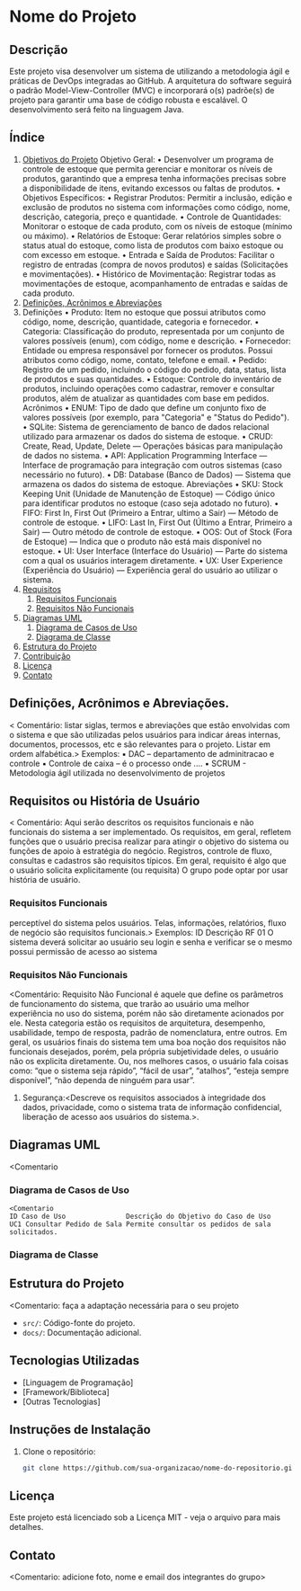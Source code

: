 
# Nome do Projeto

## Descrição

Este projeto visa desenvolver um sistema de <descrever> utilizando a metodologia ágil e práticas de DevOps integradas ao GitHub. A arquitetura do software seguirá o padrão Model-View-Controller (MVC) e incorporará o(s) padrõe(s) de projeto  <descrever> para garantir uma base de código robusta e escalável. O desenvolvimento será feito na linguagem Java.

## Índice

1. [Objetivos do Projeto](#objetivo) 
Objetivo Geral:
    • Desenvolver um programa de controle de estoque que permita gerenciar e monitorar os níveis de produtos, garantindo que a empresa tenha informações precisas sobre a disponibilidade de itens, evitando excessos ou faltas de produtos.
    • Objetivos Específicos:
    • Registrar Produtos: Permitir a inclusão, edição e exclusão de produtos no sistema com informações como código, nome, descrição, categoria, preço e quantidade.
    • Controle de Quantidades: Monitorar o estoque de cada produto, com os níveis de estoque (mínimo ou máximo).
    • Relatórios de Estoque: Gerar relatórios simples sobre o status atual do estoque, como lista de produtos com baixo estoque ou com excesso em estoque.
    • Entrada e Saída de Produtos: Facilitar o registro de entradas (compra de novos produtos) e saídas (Solicitações e movimentações).
    • Histórico de Movimentação: Registrar todas as movimentações de estoque,  acompanhamento de entradas e saídas de cada produto.
3. [Definições, Acrônimos e Abreviações](#definição)
4. Definições
    • Produto: Item no estoque que possui atributos como código, nome, descrição, quantidade, categoria e fornecedor.
    • Categoria: Classificação do produto, representada por um conjunto de valores possíveis (enum), com código, nome e descrição.
    • Fornecedor: Entidade ou empresa responsável por fornecer os produtos. Possui atributos como código, nome, contato, telefone e email.
    • Pedido: Registro de um pedido, incluindo o código do pedido, data, status, lista de produtos e suas quantidades.
    • Estoque: Controle do inventário de produtos, incluindo operações como cadastrar, remover e consultar produtos, além de atualizar as quantidades com base em pedidos.
Acrônimos
    • ENUM: Tipo de dado que define um conjunto fixo de valores possíveis (por exemplo, para "Categoria" e "Status do Pedido").
    • SQLite: Sistema de gerenciamento de banco de dados relacional utilizado para armazenar os dados do sistema de estoque.
    • CRUD: Create, Read, Update, Delete — Operações básicas para manipulação de dados no sistema.
    • API: Application Programming Interface — Interface de programação para integração com outros sistemas (caso necessário no futuro).
    • DB: Database (Banco de Dados) — Sistema que armazena os dados do sistema de estoque.
Abreviações
    • SKU: Stock Keeping Unit (Unidade de Manutenção de Estoque) — Código único para identificar produtos no estoque (caso seja adotado no futuro).
    • FIFO: First In, First Out (Primeiro a Entrar, ultimo a Sair) — Método de controle de estoque.
    • LIFO: Last In, First Out (Último a Entrar, Primeiro a Sair) — Outro método de controle de estoque.
    • OOS: Out of Stock (Fora de Estoque) — Indica que o produto não está mais disponível no estoque.
    • UI: User Interface (Interface do Usuário) — Parte do sistema com a qual os usuários interagem diretamente.
    • UX: User Experience (Experiência do Usuário) — Experiência geral do usuário ao utilizar o sistema.
5. [Requisitos](#requisitos)
   1. [Requisitos Funcionais](#rf)
   2. [Requisitos Não Funcionais](#rnf)
6. [Diagramas UML](#uml)
   1. [Diagrama de Casos de Uso](#uc)
   5. [Diagrama de Classe](#classe)
7. [Estrutura do Projeto](#estrutura)
8. [Contribuição](#contribuição)
9. [Licença](#licença)
10. [Contato](#contato)

## Definições, Acrônimos e Abreviações.
< Comentário: listar siglas, termos e abreviações que estão envolvidas com o
sistema e que são utilizadas pelos usuários para indicar áreas internas, documentos,
processos, etc e são relevantes para o projeto. Listar em ordem alfabética.>
Exemplos:
▪ DAC – departamento de adminitracao e controle
▪ Controle de caixa – é o processo onde ....
▪ SCRUM - Metodologia ágil utilizada no desenvolvimento de projetos

## Requisitos ou História de Usuário
< Comentário: Aqui serão descritos os requisitos funcionais e não funcionais do
sistema a ser implementado. Os requisitos, em geral, refletem funções que o usuário
precisa realizar para atingir o objetivo do sistema ou funções de apoio à estratégia
do negócio. Registros, controle de fluxo, consultas e cadastros são requisitos típicos.
Em geral, requisito é algo que o usuário solicita explicitamente (ou requisita)
O grupo pode optar por usar história de usuário.

   ### Requisitos Funcionais
   perceptível do sistema pelos usuários. Telas, informações, relatórios, fluxo de
negócio são requisitos funcionais.>
Exemplos:
ID    Descrição
RF 01 O sistema deverá solicitar ao usuário seu login e senha e verificar se o mesmo possui
permissão de acesso ao sistema

   ### Requisitos Não Funcionais
   <Comentário: Requisito Não Funcional é aquele que define os parâmetros de
funcionamento do sistema, que trarão ao usuário uma melhor experiência no uso do
sistema, porém não são diretamente acionados por ele. Nesta categoria estão os
requisitos de arquitetura, desempenho, usabilidade, tempo de resposta, padrão de
nomenclatura, entre outros. Em geral, os usuários finais do sistema tem uma boa
noção dos requisitos não funcionais desejados, porém, pela própria subjetividade
deles, o usuário não os explicita diretamente. Ou, nos melhores casos, o usuário fala
coisas como: “que o sistema seja rápido”, “fácil de usar”, “atalhos”, “esteja sempre
disponível”, “não dependa de ninguém para usar”.
1. Segurança:<Descreve os requisitos associados à integridade dos dados, privacidade,
como o sistema trata de informação confidencial, liberação de acesso aos usuários do
sistema.>.

## Diagramas UML
   <Comentario
   
   ### Diagrama de Casos de Uso
    <Comentario 
    ID Caso de Uso               Descrição do Objetivo do Caso de Uso
    UC1 Consultar Pedido de Sala Permite consultar os pedidos de sala solicitados.
   
   ### Diagrama de Classe

## Estrutura do Projeto 
<Comentario: faça a adaptação necessária para o seu projeto
- `src/`: Código-fonte do projeto.
- `docs/`: Documentação adicional.

## Tecnologias Utilizadas
- [Linguagem de Programação]
- [Framework/Biblioteca]
- [Outras Tecnologias]

## Instruções de Instalação
1. Clone o repositório:
   ```sh
   git clone https://github.com/sua-organizacao/nome-do-repositorio.git
## Licença
Este projeto está licenciado sob a Licença MIT - veja o arquivo <LICENSE> para mais detalhes.
## Contato
<Comentario: adicione foto, nome e email dos integrantes do grupo>
